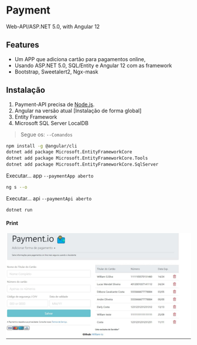 # Payment
Web-API/ASP.NET 5.0, with Angular 12

## Features

- Um APP que adiciona cartão para pagamentos online, 
- Usando ASP.NET 5.0, SQL/Entity e Angular 12 com as framework 
- Bootstrap, Sweetalert2, Ngx-mask


## Instalação

1. Payment-API precisa de [Node.js](https://nodejs.org/).
2. Angular na versão atual [Instalação de forma global]
3. Entity Framework
4. Microsoft SQL Server LocalDB
> Segue os: `--Comandos` 
```sh
npm install -g @angular/cli 
dotnet add package Microsoft.EntityFrameworkCore
dotnet add package Microsoft.EntityFrameworkCore.Tools
dotnet add package Microsoft.EntityFrameworkCore.SqlServer
```

Executar... app
`--paymentApp aberto`
```sh
ng s --o
```
Executar... api
`--paymentApi aberto`
```sh
dotnet run
```


#### Print

<img src="https://github.com/William-io/Payment/blob/main/PaymentApp/photo_2021-07-14_14-11-43.jpg" alt="print"/>



